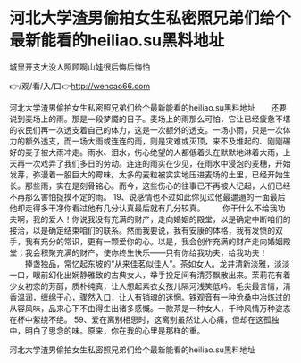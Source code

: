 # 河北大学渣男偷拍女生私密照兄弟们给个最新能看的heiliao.su黑料地址
城里开支大没人照顾啊山娃很后悔后悔怕

👉/观/看/入/口👉http://wencao66.com

河北大学渣男偷拍女生私密照兄弟们给个最新能看的heiliao.su黑料地址　　还要说到麦场上的雨。那是一段梦魇的日子。麦场上的雨那么可怕，它让已经疲惫不堪的农民们再一次透支着自己的体力，这是一次额外的透支。一场小雨，只是一次体力的额外透支，而一场大雨或连连的雨，则是灾难或灭顶，来不及堆起的、刚刚碾好的麦子被大雨冲走。雨水、泪水，伤心绝望的人都低着头在默默地淋着大雨，上天再一次戏弄了我们多日的劳动。连连的雨实在少见，在雨水中浸泡的麦穗，开始发芽，弥漫着一股巨大的霉味。太多的麦粒被实实地压进麦场的土里，已经开始生长。那些雨，实在是刻骨铭心。而今，这些伤心的往事已不再被人记起，人们已经不再那么害怕捉摸不定的雨。
	19、说感情也不过如此你见过他最邋遢的一面最后他却走得多干净你看过他有几分认真最后就有几分较真。
　　你干什么不给我功夫啊，我的爱人！你说我没有充满的财产，走向婚姻的殿堂，以是确定中断咱们的接洽，以是确定结束咱们的联系。然而我要说，我有安康的体格，我有发愤的双手，我有充分的常识，更有一颗爱你的心。以是，我会创作充满的财产走向婚姻殿堂；我会积聚充满的财产，使你终生快乐——只有你给我功夫，给我功夫！
　　捧盏独品，常忆起东坡的“从来佳茗似佳人”。茶如女人。龙井清新淡雅，淡淡一口，眼前幻化出娴静雅致的古典女人，举手投足间有清芬飘散出来。茉莉花有着少女初恋的芳醇，质朴纯真，让人想起素衣女孩儿隔河浅笑低吟。毛尖最言情，清香温润，缠绵于心，骤然入口，让人有销魂的迷惘。铁观音有一种沧桑中冶炼过的从容风味，品来心下不由得生出诸多感慨。一款茶是一种女人，千种风情万种姿态在杯中萦绕不绝。
	59、爱在离别相思时，这离别虽然让人心痛，但却在这孤独中，明白了思念的味。原来，你在我的心里是那样的重。

河北大学渣男偷拍女生私密照兄弟们给个最新能看的heiliao.su黑料地址
